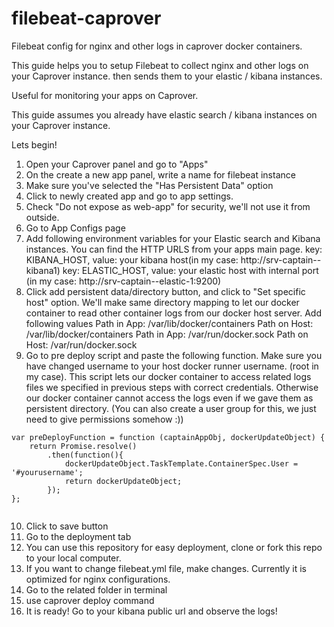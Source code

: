 # filebeat-caprover
Filebeat config for nginx and other logs in caprover docker containers.

This guide helps you to setup Filebeat to collect nginx and other logs on your Caprover instance. then sends them to your elastic / kibana instances.

Useful for monitoring your apps on Caprover.

This guide assumes you already have elastic search / kibana instances on your Caprover instance.

Lets begin!

1) Open your Caprover panel and go to "Apps"
2) On the create a new app panel, write a name for filebeat instance
3) Make sure you've selected the "Has Persistent Data" option
4) Click to newly created app and go to app settings.
5) Check "Do not expose as web-app" for security, we'll not use it from outside.
6) Go to App Configs page
7) Add following environment variables for your Elastic search and Kibana instances. You can find the HTTP URLS from your apps main page.
    key: KIBANA_HOST, value: your kibana host(in my case: http://srv-captain--kibana1)
    key: ELASTIC_HOST, value: your elastic host with internal port (in my case: http://srv-captain--elastic-1:9200)
8) Click add persistent data/directory button, and click to "Set specific host" option. We'll make same directory mapping to let our docker container to read other container logs from our docker host server. Add following values
    Path in App: /var/lib/docker/containers
    Path on Host: /var/lib/docker/containers
    Path in App: /var/run/docker.sock
    Path on Host: /var/run/docker.sock
9) Go to pre deploy script and paste the following function. Make sure you have changed username to your host docker runner username. (root in my case). 
This script lets our docker container to access related logs files we specified in previous steps with correct credentials. Otherwise our docker container cannot access the logs even if we gave them as persistent directory. (You can also create a user group for this, we just need to give permissions somehow :))

```
var preDeployFunction = function (captainAppObj, dockerUpdateObject) {
    return Promise.resolve()
        .then(function(){
            dockerUpdateObject.TaskTemplate.ContainerSpec.User = '#yourusername';
            return dockerUpdateObject;
        });
};


```

10) Click to save button
11) Go to the deployment tab
12) You can use this repository for easy deployment, clone or fork this repo to your local computer.
13) If you want to change filebeat.yml file, make changes. Currently it is optimized for nginx configurations.
14) Go to the related folder in terminal
15) use caprover deploy command
16) It is ready! Go to your kibana public url and observe the logs!






